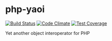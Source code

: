 php-yaoi
========
[![Build Status](https://travis-ci.org/vearutop/php-yaoi-tests.png?branch=master)](https://travis-ci.org/vearutop/php-yaoi-tests) [![Code Climate](https://codeclimate.com/github/vearutop/php-yaoi/badges/gpa.svg)](https://codeclimate.com/github/vearutop/php-yaoi) [![Test Coverage](https://codeclimate.com/github/vearutop/php-yaoi/badges/coverage.svg)](https://codeclimate.com/github/vearutop/php-yaoi/coverage)

Yet another object interoperator for PHP
